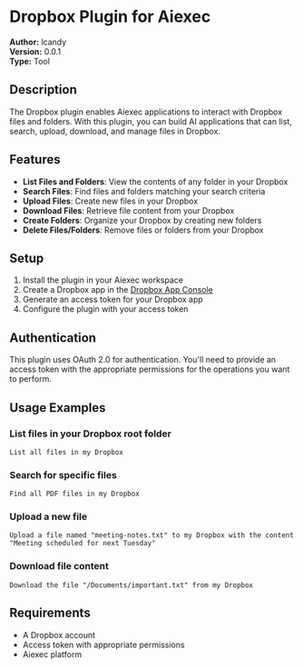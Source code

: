 # Dropbox Plugin for Aiexec

**Author:** lcandy  
**Version:** 0.0.1  
**Type:** Tool  

## Description

The Dropbox plugin enables Aiexec applications to interact with Dropbox files and folders. With this plugin, you can build AI applications that can list, search, upload, download, and manage files in Dropbox.

## Features

- **List Files and Folders**: View the contents of any folder in your Dropbox
- **Search Files**: Find files and folders matching your search criteria
- **Upload Files**: Create new files in your Dropbox
- **Download Files**: Retrieve file content from your Dropbox
- **Create Folders**: Organize your Dropbox by creating new folders
- **Delete Files/Folders**: Remove files or folders from your Dropbox

## Setup

1. Install the plugin in your Aiexec workspace
2. Create a Dropbox app in the [Dropbox App Console](https://www.dropbox.com/developers/apps)
3. Generate an access token for your Dropbox app
4. Configure the plugin with your access token

## Authentication

This plugin uses OAuth 2.0 for authentication. You'll need to provide an access token with the appropriate permissions for the operations you want to perform.

## Usage Examples

### List files in your Dropbox root folder
```
List all files in my Dropbox
```

### Search for specific files
```
Find all PDF files in my Dropbox
```

### Upload a new file
```
Upload a file named "meeting-notes.txt" to my Dropbox with the content "Meeting scheduled for next Tuesday"
```

### Download file content
```
Download the file "/Documents/important.txt" from my Dropbox
```

## Requirements

- A Dropbox account
- Access token with appropriate permissions
- Aiexec platform



